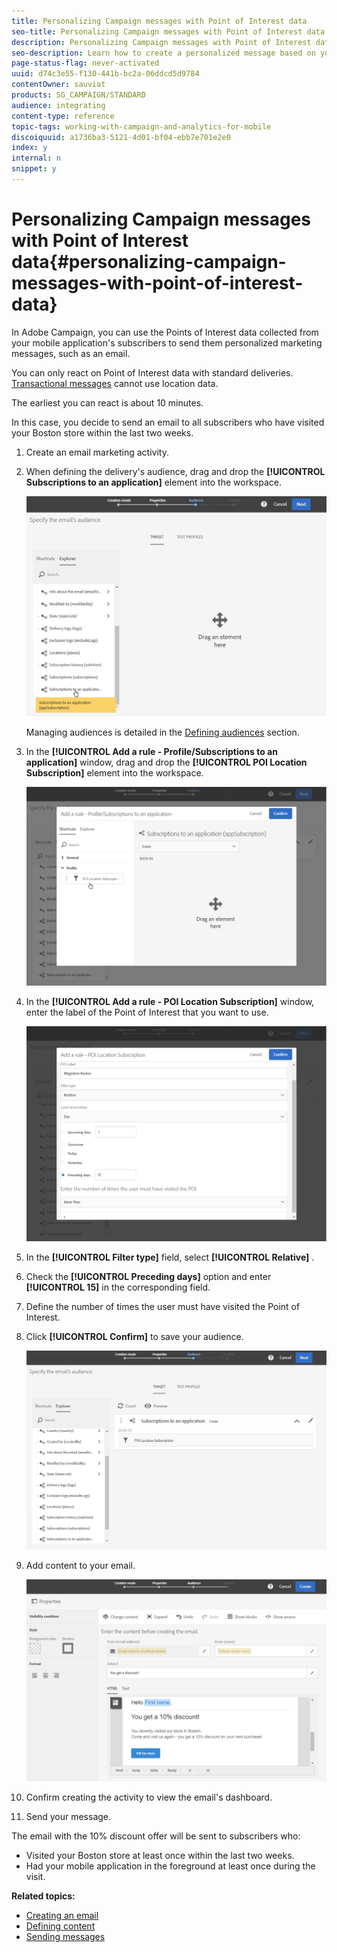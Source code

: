 ```yaml
---
title: Personalizing Campaign messages with Point of Interest data
seo-title: Personalizing Campaign messages with Point of Interest data
description: Personalizing Campaign messages with Point of Interest data
seo-description: Learn how to create a personalized message based on your subscribers' location with the Point of Interest data integration.
page-status-flag: never-activated
uuid: d74c3e55-f130-441b-bc2a-06ddcd5d9784
contentOwner: sauviat
products: SG_CAMPAIGN/STANDARD
audience: integrating
content-type: reference
topic-tags: working-with-campaign-and-analytics-for-mobile
discoiquuid: a1736ba3-5121-4d01-bf04-ebb7e701e2e0
index: y
internal: n
snippet: y
---
```


# Personalizing Campaign messages with Point of Interest data{#personalizing-campaign-messages-with-point-of-interest-data}

In Adobe Campaign, you can use the Points of Interest data collected from your mobile application's subscribers to send them personalized marketing messages, such as an email.

You can only react on Point of Interest data with standard deliveries. [Transactional messages](../../channels/using/about-transactional-messaging.md) cannot use location data.

The earliest you can react is about 10 minutes.

In this case, you decide to send an email to all subscribers who have visited your Boston store within the last two weeks.

1. Create an email marketing activity.
1. When defining the delivery's audience, drag and drop the **[!UICONTROL Subscriptions to an application]** element into the workspace.

   ![](assets/poi_subscriptions_app.png)

   Managing audiences is detailed in the [Defining audiences](../../audiences/using/creating-audiences.md) section.

1. In the **[!UICONTROL Add a rule - Profile/Subscriptions to an application]** window, drag and drop the **[!UICONTROL POI Location Subscription]** element into the workspace.

   ![](assets/poi_add_rule_profile_subscription.png)

1. In the **[!UICONTROL Add a rule - POI Location Subscription]** window, enter the label of the Point of Interest that you want to use.

   ![](assets/poi_location_subscription.png)

1. In the **[!UICONTROL Filter type]** field, select **[!UICONTROL Relative]** .
1. Check the **[!UICONTROL Preceding days]** option and enter **[!UICONTROL 15]** in the corresponding field.
1. Define the number of times the user must have visited the Point of Interest.
1. Click **[!UICONTROL Confirm]** to save your audience.

   ![](assets/poi_subscriptions_app_audience_defined.png)

1. Add content to your email.

   ![](assets/poi_email_content.png)

1. Confirm creating the activity to view the email's dashboard.
1. Send your message.

The email with the 10% discount offer will be sent to subscribers who:

* Visited your Boston store at least once within the last two weeks.
* Had your mobile application in the foreground at least once during the visit.

**Related topics:**

* [Creating an email](../../channels/using/creating-an-email.md)
* [Defining content](../../designing/using/example--email-personalization.md)
* [Sending messages](../../sending/using/confirming-the-send.md)

